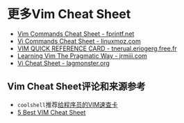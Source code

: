 更多Vim Cheat Sheet
==========================

- [Vim Commands Cheat Sheet - fprintf.net](http://fprintf.net/vimCheatSheet.html)
- [Vi Commands Cheat Sheet - linuxmoz.com](https://linuxmoz.com/vi-commands-cheat-sheet/)
- [VIM QUICK REFERENCE CARD - tnerual.eriogerg.free.fr](http://tnerual.eriogerg.free.fr/vimqrc.html)
- [Learning Vim The Pragmatic Way - jrmiii.com](http://jrmiii.com/2009/03/06/learning-vim-the-pragmatic-way.html)
- [Vi Cheat Sheet - lagmonster.org](http://www.lagmonster.org/docs/vi.html)

## Vim Cheat Sheet评论和来源参考

- `coolshell`推荐[给程序员的VIM速查卡](http://coolshell.cn/articles/5479.html)
- [5 Best VIM Cheat Sheet](https://rumorscity.com/2014/08/16/5-best-vim-cheat-sheet/)
